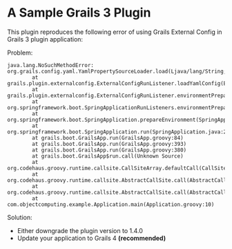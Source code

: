 # A Sample Grails 3 Plugin

This plugin reproduces the following error of using Grails External Config in Grails 3 plugin application:

Problem:

```
java.lang.NoSuchMethodError: org.grails.config.yaml.YamlPropertySourceLoader.load(Ljava/lang/String;Lorg/springframework/core/io/Resource;Ljava/util/List;)Ljava/util/List;
        at grails.plugin.externalconfig.ExternalConfigRunListener.loadYamlConfig(ExternalConfigRunListener.groovy:149)
        at grails.plugin.externalconfig.ExternalConfigRunListener.environmentPrepared(ExternalConfigRunListener.groovy:55)
        at org.springframework.boot.SpringApplicationRunListeners.environmentPrepared(SpringApplicationRunListeners.java:53)
        at org.springframework.boot.SpringApplication.prepareEnvironment(SpringApplication.java:320)
        at org.springframework.boot.SpringApplication.run(SpringApplication.java:295)
        at grails.boot.GrailsApp.run(GrailsApp.groovy:84)
        at grails.boot.GrailsApp.run(GrailsApp.groovy:393)
        at grails.boot.GrailsApp.run(GrailsApp.groovy:380)
        at grails.boot.GrailsApp$run.call(Unknown Source)
        at org.codehaus.groovy.runtime.callsite.CallSiteArray.defaultCall(CallSiteArray.java:47)
        at org.codehaus.groovy.runtime.callsite.AbstractCallSite.call(AbstractCallSite.java:116)
        at org.codehaus.groovy.runtime.callsite.AbstractCallSite.call(AbstractCallSite.java:136)
        at com.objectcomputing.example.Application.main(Application.groovy:10)
```


Solution:
* Either downgrade the plugin version to 1.4.0 
* Update your application to Grails 4 **(recommended)**

